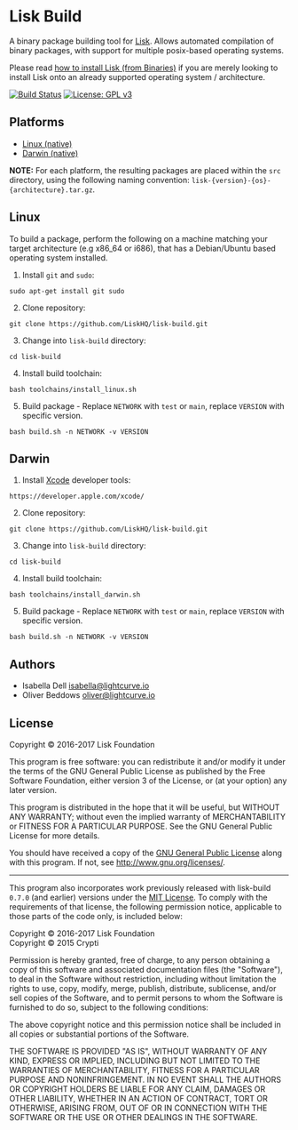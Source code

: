 # Lisk Build

A binary package building tool for [Lisk](https://lisk.io/). Allows automated compilation of binary packages, with support for multiple posix-based operating systems.

Please read [how to install Lisk (from Binaries)](https://docs.lisk.io/docs/core-pre-installation-binary) if you are merely looking to install Lisk onto an already supported operating system / architecture.

[![Build Status](https://travis-ci.org/LiskHQ/lisk-build.svg?branch=development)](https://travis-ci.org/LiskHQ/lisk-build)
[![License: GPL v3](https://img.shields.io/badge/License-GPL%20v3-blue.svg)](http://www.gnu.org/licenses/gpl-3.0)

## Platforms

- [Linux (native)](#linux)
- [Darwin (native)](#darwin)

**NOTE:** For each platform, the resulting packages are placed within the `src` directory, using the following naming convention: `lisk-{version}-{os}-{architecture}.tar.gz`.

## Linux

To build a package, perform the following on a machine matching your target architecture (e.g x86_64 or i686), that has a Debian/Ubuntu based operating system installed.

1. Install `git` and `sudo`:

  ```
  sudo apt-get install git sudo
  ```

2. Clone repository:

  ```
  git clone https://github.com/LiskHQ/lisk-build.git
  ```

3. Change into `lisk-build` directory:

  ```
  cd lisk-build
  ```

4. Install build toolchain:

  ```
  bash toolchains/install_linux.sh
  ```

5. Build package - Replace `NETWORK` with `test` or `main`, replace `VERSION` with specific version.

  ```
  bash build.sh -n NETWORK -v VERSION
  ```

## Darwin

1. Install [Xcode](https://developer.apple.com/xcode/) developer tools:

  ```
  https://developer.apple.com/xcode/
  ```

2. Clone repository:

  ```
  git clone https://github.com/LiskHQ/lisk-build.git
  ```

3. Change into `lisk-build` directory:

  ```
  cd lisk-build
  ```

4. Install build toolchain:

  ```
  bash toolchains/install_darwin.sh
  ```

5. Build package - Replace `NETWORK` with `test` or `main`, replace `VERSION` with specific version.

  ```
  bash build.sh -n NETWORK -v VERSION
  ```

## Authors

- Isabella Dell <isabella@lightcurve.io>
- Oliver Beddows <oliver@lightcurve.io>

## License

Copyright © 2016-2017 Lisk Foundation

This program is free software: you can redistribute it and/or modify it under the terms of the GNU General Public License as published by the Free Software Foundation, either version 3 of the License, or (at your option) any later version.

This program is distributed in the hope that it will be useful, but WITHOUT ANY WARRANTY; without even the implied warranty of MERCHANTABILITY or FITNESS FOR A PARTICULAR PURPOSE. See the GNU General Public License for more details.

You should have received a copy of the [GNU General Public License](https://github.com/LiskHQ/lisk-build/tree/master/LICENSE) along with this program.  If not, see <http://www.gnu.org/licenses/>.

***

This program also incorporates work previously released with lisk-build `0.7.0` (and earlier) versions under the [MIT License](https://opensource.org/licenses/MIT). To comply with the requirements of that license, the following permission notice, applicable to those parts of the code only, is included below:

Copyright © 2016-2017 Lisk Foundation  
Copyright © 2015 Crypti

Permission is hereby granted, free of charge, to any person obtaining a copy of this software and associated documentation files (the "Software"), to deal in the Software without restriction, including without limitation the rights to use, copy, modify, merge, publish, distribute, sublicense, and/or sell copies of the Software, and to permit persons to whom the Software is furnished to do so, subject to the following conditions:

The above copyright notice and this permission notice shall be included in all copies or substantial portions of the Software.

THE SOFTWARE IS PROVIDED "AS IS", WITHOUT WARRANTY OF ANY KIND, EXPRESS OR IMPLIED, INCLUDING BUT NOT LIMITED TO THE WARRANTIES OF MERCHANTABILITY, FITNESS FOR A PARTICULAR PURPOSE AND NONINFRINGEMENT. IN NO EVENT SHALL THE AUTHORS OR COPYRIGHT HOLDERS BE LIABLE FOR ANY CLAIM, DAMAGES OR OTHER LIABILITY, WHETHER IN AN ACTION OF CONTRACT, TORT OR OTHERWISE, ARISING FROM, OUT OF OR IN CONNECTION WITH THE SOFTWARE OR THE USE OR OTHER DEALINGS IN THE SOFTWARE.
